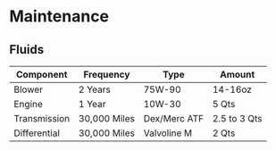# Maintenance

## Fluids

| Component | Frequency | Type | Amount |
|---|---|---|---|
| Blower | 2 Years | 75W-90 | 14-16oz |
| Engine | 1 Year | 10W-30 | 5 Qts |
| Transmission | 30,000 Miles | Dex/Merc ATF | 2.5 to 3 Qts |
| Differential | 30,000 Miles | Valvoline M | 2 Qts |
